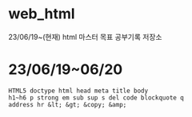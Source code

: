 # web_html
23/06/19~(현재) html 마스터 목표 공부기록 저장소

# 23/06/19~06/20
```
HTML5 doctype html head meta title body
h1~h6 p strong em sub sup s del code blockquote q
address hr &lt; &gt; &copy; &amp;
```
